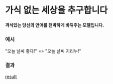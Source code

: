 # 가식 없는 세상을 추구합니다

**격식있는 당신의 언어를 천박하게 바꿔주는 모델입니다.**

### 예시
"오늘 날씨 좋다!" => "오늘 날씨 지리누!"

### 결과
[result](./image/slang_translation_result.png)
